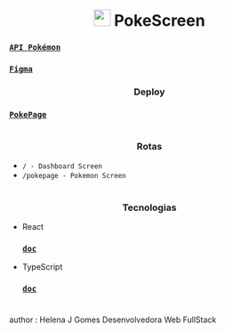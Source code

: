 <h1 align = "center">
	<img src="https://www.svgrepo.com/show/276264/pokeball-pokemon.svg" alt='' width='30px' height='30px'/>
	PokeScreen
</h1>

### [`API Pokémon`](https://pokeapi.co/docs/v2)

### [`Figma`](https://www.figma.com/file/WYsQclXV1S05fQgCDm49T1/Pokemon?node-id=0%3A1&t=bmHM0gX8gZA2RYR1-1)

<h3 align = "center">
	Deploy
</h3>

### [`PokePage`](https://pokescreen.vercel.app/)

#

<h3 align = "center">
	Rotas
</h3>

- `/ - Dashboard Screen`
- `/pokepage - Pokemon Screen`

#

<h3 align = "center">
	Tecnologias
</h3>

- React

  ### [`doc`](https://pt-br.reactjs.org/docs/getting-started.html)

- TypeScript

  ### [`doc`](https://www.typescriptlang.org/docs/)

  #

author : Helena J Gomes Desenvolvedora Web FullStack
